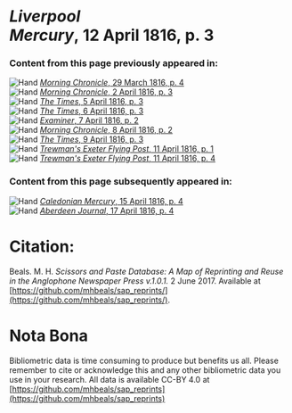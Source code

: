 # *Liverpool Mercury*, 12 April 1816, p. 3  
  
### Content from this page previously appeared in:  
![Hand](http://scissorsandpaste.net/wp-content/uploads/2017/06/smallhandpointer.png) [*Morning Chronicle*, 29 March 1816, p. 4](https://mhbeals.github.io/sap_html/Morning-Chronicle/Morning-Chronicle-29-March-1816-p-4)  
![Hand](http://scissorsandpaste.net/wp-content/uploads/2017/06/smallhandpointer.png) [*Morning Chronicle*, 2 April 1816, p. 3](https://mhbeals.github.io/sap_html/Morning-Chronicle/Morning-Chronicle-2-April-1816-p-3)  
![Hand](http://scissorsandpaste.net/wp-content/uploads/2017/06/smallhandpointer.png) [*The Times*, 5 April 1816, p. 3](https://mhbeals.github.io/sap_html/The-Times/The-Times-5-April-1816-p-3)  
![Hand](http://scissorsandpaste.net/wp-content/uploads/2017/06/smallhandpointer.png) [*The Times*, 6 April 1816, p. 3](https://mhbeals.github.io/sap_html/The-Times/The-Times-6-April-1816-p-3)  
![Hand](http://scissorsandpaste.net/wp-content/uploads/2017/06/smallhandpointer.png) [*Examiner*, 7 April 1816, p. 2](https://mhbeals.github.io/sap_html/Examiner/Examiner-7-April-1816-p-2)  
![Hand](http://scissorsandpaste.net/wp-content/uploads/2017/06/smallhandpointer.png) [*Morning Chronicle*, 8 April 1816, p. 2](https://mhbeals.github.io/sap_html/Morning-Chronicle/Morning-Chronicle-8-April-1816-p-2)  
![Hand](http://scissorsandpaste.net/wp-content/uploads/2017/06/smallhandpointer.png) [*The Times*, 9 April 1816, p. 3](https://mhbeals.github.io/sap_html/The-Times/The-Times-9-April-1816-p-3)  
![Hand](http://scissorsandpaste.net/wp-content/uploads/2017/06/smallhandpointer.png) [*Trewman's Exeter Flying Post*, 11 April 1816, p. 1](https://mhbeals.github.io/sap_html/Trewman's-Exeter-Flying-Post/Trewman's-Exeter-Flying-Post-11-April-1816-p-1)  
![Hand](http://scissorsandpaste.net/wp-content/uploads/2017/06/smallhandpointer.png) [*Trewman's Exeter Flying Post*, 11 April 1816, p. 4](https://mhbeals.github.io/sap_html/Trewman's-Exeter-Flying-Post/Trewman's-Exeter-Flying-Post-11-April-1816-p-4)  
  
### Content from this page subsequently appeared in:  
![Hand](http://scissorsandpaste.net/wp-content/uploads/2017/06/smallhandpointer.png) [*Caledonian Mercury*, 15 April 1816, p. 4](https://mhbeals.github.io/sap_html/Caledonian-Mercury/Caledonian-Mercury-15-April-1816-p-4)  
![Hand](http://scissorsandpaste.net/wp-content/uploads/2017/06/smallhandpointer.png) [*Aberdeen Journal*, 17 April 1816, p. 4](https://mhbeals.github.io/sap_html/Aberdeen-Journal/Aberdeen-Journal-17-April-1816-p-4)  


# Citation: 

Beals. M. H. *Scissors and Paste Database: A Map of Reprinting and Reuse in the Anglophone Newspaper Press v.1.0.1.* 2 June 2017. Available at [https://github.com/mhbeals/sap_reprints/](https://github.com/mhbeals/sap_reprints/). 

# Nota Bona

Bibliometric data is time consuming to produce but benefits us all. Please remember to cite or acknowledge this and any other bibliometric data you use in your research. All data is available CC-BY 4.0 at [https://github.com/mhbeals/sap_reprints](https://github.com/mhbeals/sap_reprints)